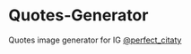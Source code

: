 # Quotes-Generator
Quotes image generator for IG <a href="https://instagram.com/perfect_citaty">@perfect_citaty</a>
